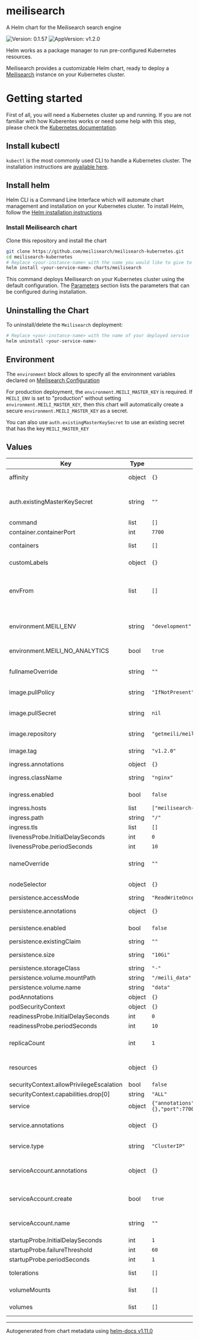 # meilisearch

A Helm chart for the Meilisearch search engine

![Version: 0.1.57](https://img.shields.io/badge/Version-0.1.57-informational?style=flat-square) ![AppVersion: v1.2.0](https://img.shields.io/badge/AppVersion-v1.2.0-informational?style=flat-square)

Helm works as a package manager to run pre-configured Kubernetes resources.

Meilisearch provides a customizable Helm chart, ready to deploy a [Meilisearch](https://github.com/meilisearch/meilisearch) instance on your Kubernetes cluster.

# Getting started

First of all, you will need a Kubernetes cluster up and running. If you are not familiar with how Kuberentes works or need some help with this step, please check the [Kubernetes documentation](https://kubernetes.io/docs/home/).

## Install kubectl

`kubectl` is the most commonly used CLI to handle a Kubernetes cluster. The installation instructions are [available here](https://kubernetes.io/docs/tasks/tools/install-kubectl/).

## Install helm

Helm CLI is a Command Line Interface which will automate chart management and installation on your Kubernetes cluster. To install Helm, follow the [Helm installation instructions](https://helm.sh/docs/intro/install/)

### Install Meilisearch chart

Clone this repository and install the chart

```bash
git clone https://github.com/meilisearch/meilisearch-kubernetes.git
cd meilisearch-kubernetes
# Replace <your-instance-name> with the name you would like to give to your service
helm install <your-service-name> charts/meilisearch
```

This command deploys Meilisearch on your Kubernetes cluster using the default configuration. The [Parameters](#parameters) section lists the parameters that can be configured during installation.

## Uninstalling the Chart

To uninstall/delete the `Meilisearch` deployment:

```bash
# Replace <your-instance-name> with the name of your deployed service
helm uninstall <your-service-name>
```

## Environment

The `environment` block allows to specify all the environment variables declared on [Meilisearch Configuration](https://docs.meilisearch.com/guides/advanced_guides/configuration.html#passing-arguments-via-the-command-line)

For production deployment, the `environment.MEILI_MASTER_KEY` is required. If `MEILI_ENV` is set to "production" without setting `environment.MEILI_MASTER_KEY`, then this chart will automatically create a secure `environment.MEILI_MASTER_KEY` as a secret.

You can also use `auth.existingMasterKeySecret` to use an existing secret that has the key `MEILI_MASTER_KEY`

## Values

| Key | Type | Default | Description |
|-----|------|---------|-------------|
| affinity | object | `{}` | Affinity for pod assignment |
| auth.existingMasterKeySecret | string | `""` | Use an existing Kubernetes secret for the MEILI_MASTER_KEY |
| command | list | `[]` | Pod command |
| container.containerPort | int | `7700` |  |
| containers | list | `[]` | Additional containers for pod |
| customLabels | object | `{}` | Additional labels to add to all resources |
| envFrom | list | `[]` | Additional environment variables from ConfigMap or secrets |
| environment.MEILI_ENV | string | `"development"` | Sets the environment. Either **production** or **development** |
| environment.MEILI_NO_ANALYTICS | bool | `true` | Deactivates analytics |
| fullnameOverride | string | `""` | String to fully override meilisearch.fullname |
| image.pullPolicy | string | `"IfNotPresent"` | Meilisearch image pull policy |
| image.pullSecret | string | `nil` | Secret to authenticate against the docker registry |
| image.repository | string | `"getmeili/meilisearch"` | Meilisearch image name |
| image.tag | string | `"v1.2.0"` | Meilisearch image tag |
| ingress.annotations | object | `{}` | Ingress annotations |
| ingress.className | string | `"nginx"` | Ingress ingressClassName |
| ingress.enabled | bool | `false` | Enable ingress controller resource |
| ingress.hosts | list | `["meilisearch-example.local"]` | List of hostnames |
| ingress.path | string | `"/"` | Path within the host |
| ingress.tls | list | `[]` | TLS specification |
| livenessProbe.InitialDelaySeconds | int | `0` |  |
| livenessProbe.periodSeconds | int | `10` |  |
| nameOverride | string | `""` | String to partially override meilisearch.fullname |
| nodeSelector | object | `{}` | Node labels for pod assignment |
| persistence.accessMode | string | `"ReadWriteOnce"` | PVC Access Mode |
| persistence.annotations | object | `{}` | Additional annotations for PVC |
| persistence.enabled | bool | `false` | Enable persistence using PVC |
| persistence.existingClaim | string | `""` | Existing PVC |
| persistence.size | string | `"10Gi"` | PVC Storage Request |
| persistence.storageClass | string | `"-"` | PVC Storage Class |
| persistence.volume.mountPath | string | `"/meili_data"` |  |
| persistence.volume.name | string | `"data"` |  |
| podAnnotations | object | `{}` |  |
| podSecurityContext | object | `{}` |  |
| readinessProbe.InitialDelaySeconds | int | `0` |  |
| readinessProbe.periodSeconds | int | `10` |  |
| replicaCount | int | `1` | Number of Meilisearch pods to run |
| resources | object | `{}` | Resources allocation (Requests and Limits) |
| securityContext.allowPrivilegeEscalation | bool | `false` |  |
| securityContext.capabilities.drop[0] | string | `"ALL"` |  |
| service | object | `{"annotations":{},"port":7700,"type":"ClusterIP"}` | Service HTTP port |
| service.annotations | object | `{}` | Additional annotations for service |
| service.type | string | `"ClusterIP"` | Kubernetes Service type |
| serviceAccount.annotations | object | `{}` | Additional annotations for created service account |
| serviceAccount.create | bool | `true` | Should this chart create a service account |
| serviceAccount.name | string | `""` | Custom service account name, if not created by this chart |
| startupProbe.InitialDelaySeconds | int | `1` |  |
| startupProbe.failureThreshold | int | `60` |  |
| startupProbe.periodSeconds | int | `1` |  |
| tolerations | list | `[]` | Tolerations for pod assignment |
| volumeMounts | list | `[]` | Additional volumes to mount on pod |
| volumes | list | `[]` | Additional volumes for pod |

----------------------------------------------
Autogenerated from chart metadata using [helm-docs v1.11.0](https://github.com/norwoodj/helm-docs/releases/v1.11.0)